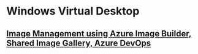 # Windows Virtual Desktop

## [Image Management using Azure Image Builder, Shared Image Gallery, Azure DevOps](../tree/master/image-management/readme.md)
